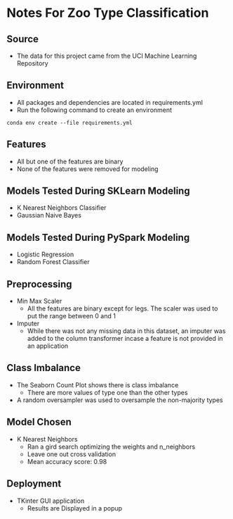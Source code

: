 # Notes For Zoo Type Classification

## Source
* The data for this project came from the UCI Machine Learning Repository

## Environment
* All packages and dependencies are located in requirements.yml
* Run the following command to create an environment
```
conda env create --file requirements.yml
```

## Features
* All but one of the features are binary
* None of the features were removed for modeling

## Models Tested During SKLearn Modeling
* K Nearest Neighbors Classifier
* Gaussian Naive Bayes

## Models Tested During PySpark Modeling
* Logistic Regression
* Random Forest Classifier

## Preprocessing
* Min Max Scaler
    - All the features are binary except for legs. The scaler was used to put the range between 0 and 1
* Imputer
    - While there was not any missing data in this dataset, an imputer was added to the column transformer incase a feature is not provided in an application

## Class Imbalance
* The Seaborn Count Plot shows there is class imbalance
    - There are more values of type one than the other types
* A random oversampler was used to oversample the non-majority types

## Model Chosen
* K Nearest Neighbors
    - Ran a gird search optimizing the weights and n_neighbors
    - Leave one out cross validation
    - Mean accuracy score: 0.98


## Deployment
* TKinter GUI application
    - Results are Displayed in a popup
